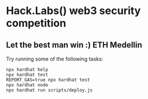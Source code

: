 # Hack.Labs() web3 security competition

## Let the best man win :) ETH Medellin

Try running some of the following tasks:

```shell
npx hardhat help
npx hardhat test
REPORT_GAS=true npx hardhat test
npx hardhat node
npx hardhat run scripts/deploy.js
```
